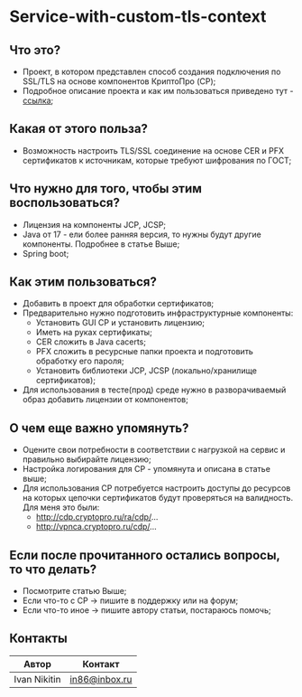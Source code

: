 # Service-with-custom-tls-context

## Что это?
* Проект, в котором представлен способ создания подключения по SSL/TLS на основе компонентов КриптоПро (CP);
* Подробное описание проекта и как им пользоваться приведено тут - [ссылка](https://wiki.alfastrah.ru/pages/viewpage.action?pageId=336086355);

## Какая от этого польза?
* Возможность настроить TLS/SSL соединение на основе CER и PFX сертификатов к источникам, 
которые требуют шифрования по ГОСТ; 

## Что нужно для того, чтобы этим воспользоваться?
* Лицензия на компоненты JCP, JCSP;
* Java от 17 - ели более ранняя версия, то нужны будут другие компоненты. Подробнее в статье Выше;
* Spring boot;

## Как этим пользоваться?
* Добавить в проект для обработки сертификатов;
* Предварительно нужно подготовить инфраструктурные компоненты:
  * Установить GUI CP и установить лицензию;
  * Иметь на руках сертификаты;
  * CER сложить в Java cacerts;
  * PFX сложить в ресурсные папки проекта и подготовить обработку его пароля;
  * Установить библиотеки JCP, JCSP (локально/хранилище сертификатов);
* Для использования в тесте(прод) среде нужно в разворачиваемый образ добавить лицензии от компонентов; 

## О чем еще важно упомянуть?
* Оцените свои потребности в соответствии с нагрузкой на сервис и правильно выбирайте лицензию;
* Настройка логирования для CP - упомянута и описана в статье выше;
* Для использования CP потребуется настроить доступы до ресурсов на которых цепочки сертификатов будут проверяться на валидность. Для меня это были:
  * http://cdp.cryptopro.ru/ra/cdp/...
  * http://vpnca.cryptopro.ru/cdp/...

## Если после прочитанного остались вопросы, то что делать?
* Посмотрите статью Выше;
* Если что-то с CP -> пишите в поддержку или на форум;
* Если что-то иное -> пишите автору статьи, постараюсь помочь;

## Контакты
| Автор        | Контакт       |
|--------------|---------------|
| Ivan Nikitin | in86@inbox.ru |